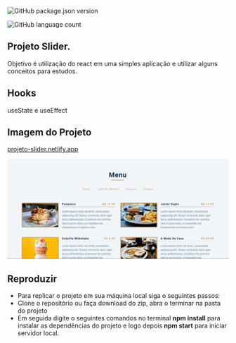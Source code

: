 ![GitHub package.json version](https://img.shields.io/github/package-json/v/jefferson1984/slider)

![GitHub language count](https://img.shields.io/github/languages/count/jefferson1984/slider)

## Projeto Slider.

Objetivo é utilização do react em uma simples aplicação e utilizar alguns conceitos para estudos.

## Hooks

useState e useEffect

## Imagem do Projeto

[projeto-slider.netlify.app](https://projeto-slider.netlify.app/)

<img src="https://github.com/jefferson1984/projeto-menu/blob/main/menu2.png">

## Reproduzir

<ul>
  <li>Para replicar o projeto em sua máquina local siga o seguintes passos:</li>
  <li>Clone o repositório ou faça download do zip,  abra o terminar na pasta do projeto</li>
  <li>Em seguida digite o seguintes comandos no terminal  <strong>npm install</strong> para instalar as dependências do projeto e logo depois  <strong>npm start</strong> para iniciar servidor local.</li>
</ul>
